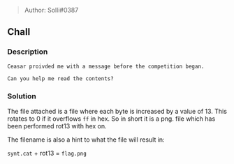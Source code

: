 > Author: Solli#0387

## Chall
### Description

    Ceasar proivded me with a message before the competition began.

    Can you help me read the contents?


### Solution

The file attached is a file where each byte is increased by a value of 13. This rotates to 0 if it overflows `ff` in hex. 
So in short it is a png. file which has been performed rot13 with hex on.

The filename is also a hint to what the file will result in:

`synt.cat` + rot13 = `flag.png`

